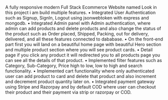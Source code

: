 A fully responsive modern Full Stack Ecommerce Website named Look in this project i am build multiple features.
• Integrated User Authentication such as Signup, SignIn, Logout using jsonwebtoken with express and mongodb.
• Integrated Admin panel with Admin authentication, where admin can add products and delete products and also change the status of the product such as Order placed, Shipped, Packing, out for delivery, delivered, and all these features connected to dababase.
• On the front-end part first you will land on a beautiful home page with beautiful Hero section and multiple product section where you will see product cards.
• Detail page if you click any product it will redirected you to all products page you can see all the details of that product.
• Implemented filter features such as Category, Sub-Category, Price high to low, low to high and search functionality.
• Implemented cart functionality where only authenticated user can add product to card and delete that product and also increment and decrement product quantity later on.
• Integrated payment gateway using Stripe and Razorpay and by default COD where user can checkout their product and their payment via strip or razorpay or COD.
